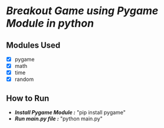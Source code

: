 # _Breakout Game using Pygame Module in python_
## Modules Used
- [x] pygame
- [x] math
- [x] time
- [x] random

## How to Run
- _**Install Pygame Module :**_ "pip install pygame"
- _**Run main.py file :**_ "python main.py"
